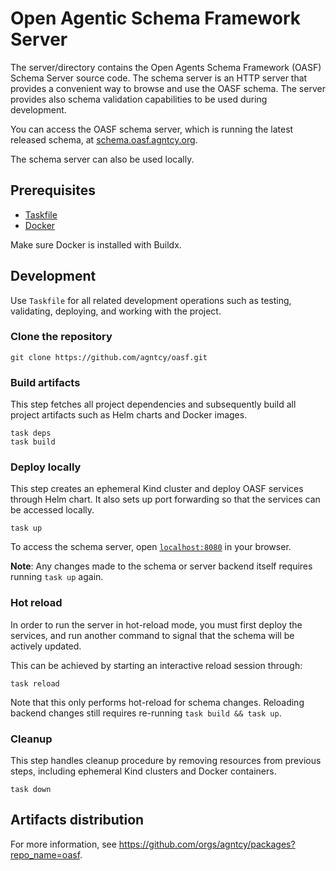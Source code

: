 # Open Agentic Schema Framework Server

The server/directory contains the Open Agents Schema Framework (OASF) Schema Server source code.
The schema server is an HTTP server that provides a convenient way to browse and use the OASF schema.
The server provides also schema validation capabilities to be used during development.

You can access the OASF schema server, which is running the latest released schema, at [schema.oasf.agntcy.org](https://schema.oasf.agntcy.org).

The schema server can also be used locally.

## Prerequisites

- [Taskfile](https://taskfile.dev/)
- [Docker](https://www.docker.com/)

Make sure Docker is installed with Buildx.

## Development

Use `Taskfile` for all related development operations such as testing, validating, deploying, and working with the project.

### Clone the repository

```shell
git clone https://github.com/agntcy/oasf.git
```

### Build artifacts

This step fetches all project dependencies and
subsequently build all project artifacts such as
Helm charts and Docker images.

```shell
task deps
task build
```

### Deploy locally

This step creates an ephemeral Kind cluster
and deploy OASF services through Helm chart.
It also sets up port forwarding
so that the services can be accessed locally.

```shell
task up
```

To access the schema server, open [`localhost:8080`](http://localhost:8080) in your browser.

**Note**: Any changes made to the schema or server backend itself requires running `task up` again.

### Hot reload

In order to run the server in hot-reload mode, you must first deploy
the services, and run another command to signal that the schema will be actively updated.

This can be achieved by starting an interactive reload session through:

```shell
task reload
```

Note that this only performs hot-reload for schema changes.
Reloading backend changes still requires re-running `task build && task up`.

### Cleanup

This step handles cleanup procedure by
removing resources from previous steps,
including ephemeral Kind clusters and Docker containers.

```shell
task down
```

## Artifacts distribution

For more information, see https://github.com/orgs/agntcy/packages?repo_name=oasf.
